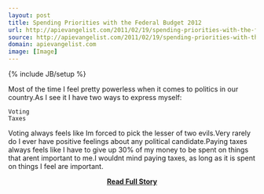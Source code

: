 ```yaml
---
layout: post
title: Spending Priorities with the Federal Budget 2012
url: http://apievangelist.com/2011/02/19/spending-priorities-with-the-federal-budget-2012/
source: http://apievangelist.com/2011/02/19/spending-priorities-with-the-federal-budget-2012/
domain: apievangelist.com
image: [Image]
---
```

{% include JB/setup %}<p>Most of the time I feel pretty powerless when it comes to politics in our country.As I see it I have two ways to express myself:

	Voting
	Taxes

Voting always feels like Im forced to pick the lesser of two evils.Very rarely do I ever have positive feelings about any political candidate.Paying taxes always feels like I have to give up 30% of my money to be spent on things that arent important to me.I wouldnt mind paying taxes, as long as it is spent on things I feel are important.</p>
<center><p><a href="http://apievangelist.com/2011/02/19/spending-priorities-with-the-federal-budget-2012/" style='padding:25px; font-sze:18px; font-weight: bold;'>Read Full Story</a></p></center>
